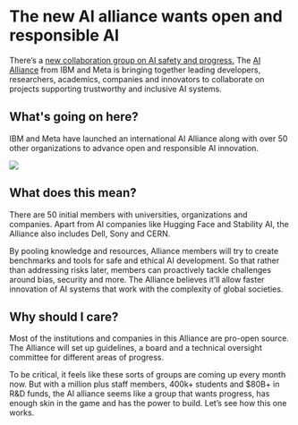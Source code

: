 # The new AI alliance wants open and responsible AI

There’s a [new collaboration group on AI safety and progress.](https://newsroom.ibm.com/AI-Alliance-Launches-as-an-International-Community-of-Leading-Technology-Developers,-Researchers,-and-Adopters-Collaborating-Together-to-Advance-Open,-Safe,-Responsible-AI?utm_source=bensbites\&utm_medium=referral\&utm_campaign=the-new-ai-alliance-wants-open-and-responsible-ai) The [AI Alliance](https://thealliance.ai/?utm_source=bensbites\&utm_medium=referral\&utm_campaign=the-new-ai-alliance-wants-open-and-responsible-ai) from IBM and Meta is bringing together leading developers, researchers, academics, companies and innovators to collaborate on projects supporting trustworthy and inclusive AI systems.

## What's going on here?

IBM and Meta have launched an international AI Alliance along with over 50 other organizations to advance open and responsible AI innovation.

![](https://media.beehiiv.com/cdn-cgi/image/fit=scale-down,format=auto,onerror=redirect,quality=80/uploads/asset/file/474697be-5899-4a66-ac13-f9edfddca184/image.png?t=1701868233)

## What does this mean?

There are 50 initial members with universities, organizations and companies. Apart from AI companies like Hugging Face and Stability AI, the Alliance also includes Dell, Sony and CERN.

By pooling knowledge and resources, Alliance members will try to create benchmarks and tools for safe and ethical AI development. So that rather than addressing risks later, members can proactively tackle challenges around bias, security and more. The Alliance believes it’ll allow faster innovation of AI systems that work with the complexity of global societies.

## Why should I care?

Most of the institutions and companies in this Alliance are pro-open source. The Alliance will set up guidelines, a board and a technical oversight committee for different areas of progress.

To be critical, it feels like these sorts of groups are coming up every month now. But with a million plus staff members, 400k+ students and $80B+ in R\&D funds, the AI alliance seems like a group that wants progress, has enough skin in the game and has the power to build. Let’s see how this one works.
